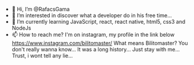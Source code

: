 - 👋 Hi, I’m @RafacsGama
- 👀 I’m interested in discover what a developer do in his free time...
- 🌱 I’m currently learning JavaScript, react, react native, html5, css3 and NodeJs
- 📫 How to reach me? I'm on instagram, my profile in the link below
https://www.instagram.com/bilitomaster/
What means Bilitomaster? You don't really wanna know... It was a long history... Just stay with me... Trust, i wont tell any lie...

<!---
RafacsGama/RafacsGama is a ✨ special ✨ repository because its `README.md` (this file) appears on your GitHub profile.
You can click the Preview link to take a look at your changes.
--->
